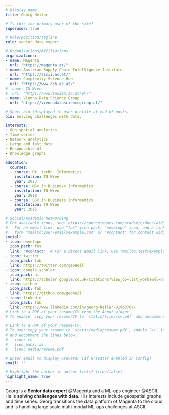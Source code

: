 ```yaml
---
# Display name
title: Georg Heiler

# Is this the primary user of the site?
superuser: true

# Role/position/tagline
role: senior data expert

# Organizations/Affiliations
organizations:
- name: Magenta
  url: "https://magenta.at/"
- name: Austrian Supply Chain Intelligence Institute
  url: "https://ascii.ac.at/"
- name: Complexity Science Hub
  url: "https://www.csh.ac.at/"
#- name: TU Wien
#  url: "https://www.tuwien.ac.at/en/"
- name: Vienna Data Science Group
  url: "https://viennadatasciencegroup.at/"

# Short bio (displayed in user profile at end of posts)
bio: Solving challenges with data.

interests:
- Geo-spatial analytics
- Time series
- Network analytics
- Large and fast data
- Responsible AI
- Knowledge graphs

education:
  courses:
  - course: Dr. techn. Informatics
    institution: TU Wien
    year: 2023
  - course: MSc in Business Informatics
    institution: TU Wien
    year: 2018
  - course: BSc in Business Informatics
    institution: TU Wien
    year: 2015

# Social/Academic Networking
# For available icons, see: https://sourcethemes.com/academic/docs/widgets/#icons
#   For an email link, use "fas" icon pack, "envelope" icon, and a link in the
#   form "mailto:your-email@example.com" or "#contact" for contact widget.
social:
- icon: envelope
  icon_pack: fas
  link: '#contact'  # For a direct email link, use "mailto:test@example.org".
- icon: twitter
  icon_pack: fab
  link: https://twitter.com/geoHeil
- icon: google-scholar
  icon_pack: ai
  link: https://scholar.google.co.uk/citations?view_op=list_works&hl=de&user=9QCyDvsAAAAJ
- icon: github
  icon_pack: fab
  link: https://github.com/geoheil
- icon: linkedin
  icon_pack: fab
  link: https://www.linkedin.com/in/georg-heiler-019b3767/
# Link to a PDF of your resume/CV from the About widget.
# To enable, copy your resume/CV to `static/files/cv.pdf` and uncomment the lines below.  

# Link to a PDF of your resume/CV.
# To use: copy your resume to `static/media/resume.pdf`, enable `ai` icons in `params.toml`, 
# and uncomment the lines below.
# - icon: cv
#   icon_pack: ai
#   link: media/resume.pdf

# Enter email to display Gravatar (if Gravatar enabled in Config)
email: ""

# Highlight the author in author lists? (true/false)
highlight_name: true
---
```

Georg is a **Senior data expert** @Magenta and a ML-ops engineer @ASCII. He is **solving challenges with data**. His interests include geospatial graphs and time series. Georg transitions the data platform of Magenta to the cloud and is handling large scale multi-modal ML-ops challenges at ASCII.